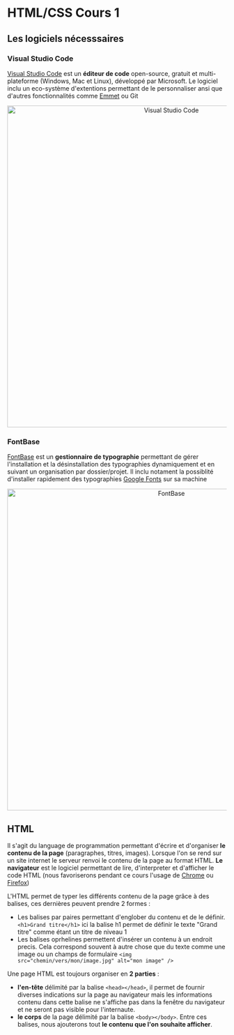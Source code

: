 # HTML/CSS Cours 1

## Les logiciels nécesssaires

### Visual Studio Code

[Visual Studio Code](https://code.visualstudio.com/Download) est un **éditeur de code** open-source, gratuit et multi-plateforme (Windows, Mac et Linux), développé par Microsoft. Le logiciel inclu un eco-système d'extentions permettant de le personnaliser ansi que d'autres fonctionnalités comme [Emmet](https://docs.emmet.io/cheat-sheet/) ou Git

<p align="center">
  <img src="https://code.visualstudio.com/assets/home/home-screenshot-win.png" alt="Visual Studio Code" width="738">
</p>

### FontBase

[FontBase](https://fontba.se/) est un **gestionnaire de typographie** permettant de gérer l'installation et la désinstallation des typographies dynamiquement et en suivant un organisation par dossier/projet. Il inclu notament la possiblité d'installer rapidement des typographies [Google Fonts](https://fonts.google.com/) sur sa machine

<p align="center">
  <img src="https://www.fossmint.com/wp-content/uploads/2017/05/FontBase-Font-Manager-for-Linux.png" alt="FontBase" width="738">
</p>

## HTML

Il s'agit du language de programmation permettant d'écrire et d'organiser **le contenu de la page** (paragraphes, titres, images). Lorsque l'on se rend sur un site internet le serveur renvoi le contenu de la page au format HTML.
**Le navigateur** est le logiciel permettant de lire, d'interpreter et d'afficher le code HTML (nous favoriserons pendant ce cours l'usage de [Chrome](https://www.google.fr/chrome/) ou [Firefox](https://www.mozilla.org/fr/firefox/new/))

L'HTML permet de typer les différents contenu de la page grâce à des balises, ces dernières peuvent prendre 2 formes :

- Les balises par paires permettant d'englober du contenu et de le définir. ```<h1>Grand titre</h1>``` ici la balise h1 permet de définir le texte "Grand titre" comme étant un titre de niveau 1
- Les balises oprhelines permettent d'insérer un contenu à un endroit precis. Cela correspond souvent à autre chose que du texte comme une image ou un champs de formulaire ```<img src="chemin/vers/mon/image.jpg" alt="mon image" />```

Une page HTML est toujours organiser en **2 parties** : 
- **l'en-tête** délimité par la balise ```<head></head>```, il permet de fournir diverses indications sur la page au navigateur mais les informations contenu dans cette balise ne s'affiche pas dans la fenêtre du navigateur et ne seront pas visible pour l'internaute.
- **le corps** de la page délimité par la balise ```<body></body>```. Entre ces balises, nous ajouterons tout **le contenu que l'on souhaite afficher**.